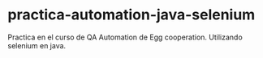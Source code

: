 # practica-automation-java-selenium
Practica en el curso de QA Automation de Egg cooperation. Utilizando selenium en java.
